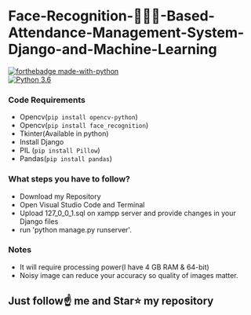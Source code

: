 # Face-Recognition-👦🏻👧-Based-Attendance-Management-System-Django-and-Machine-Learning


[![forthebadge made-with-python](http://ForTheBadge.com/images/badges/made-with-python.svg)](https://www.python.org/)                 
[![Python 3.6](https://img.shields.io/badge/python-3.6-blue.svg)](https://www.python.org/downloads/release/python-360/)   


### Code Requirements
- Opencv(`pip install opencv-python`)
- Opencv(`pip install face_recognition`)
- Tkinter(Available in python)
- Install Django
- PIL (`pip install Pillow`)
- Pandas(`pip install pandas`)

### What steps you have to follow?
- Download my Repository 
- Open Visual Studio Code and Terminal
- Upload 127_0_0_1.sql on xampp server and provide changes in your Django files
- run 'python manage.py runserver'.

### Notes
- It will require processing power(I have 4 GB RAM & 64-bit)
- Noisy image can reduce your accuracy so quality of images matter.

## Just follow☝️ me and Star⭐ my repository 
